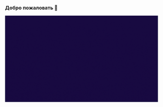 ### Добро пожаловать 👋
[![GitHub Banner](./intro.gif)](https://github.com/RussiaFPS)


<!-- Some repositories -- >

<a href="hhttps://github.com/RussiaFPS/e-manager">
  <img align="center" style="margin:1rem 0.5rem" src="https://github-readme-stats.vercel.app/api/pin/?username=RussiaFPS&repo=e-manager&bg_color=30,0ff1ce,904e95&title_color=fff&text_color=fff" />
</a>

<br>

<a href="https://github.com/RussiaFPS/Fallout-Terminal-Game">
  <img align="center" style="margin:0.5rem" src="https://github-readme-stats.vercel.app/api/pin/?username=RussiaFPS&repo=Fallout-Terminal-Game&bg_color=30,0ff1ce,904e95&title_color=fff&text_color=fff" />
</a>

<a href="https://github.com/RussiaFPS/tourist">
  <img align="center" style="margin:0.5rem" src="https://github-readme-stats.vercel.app/api/pin/?username=RussiaFPS&repo=tourist&bg_color=30,0ff1ce,904e95&title_color=fff&text_color=fff" />
</a>

<!-- GitHub Stats -- >

<a href="https://github.com/RussiaFPS">
  <img align="center" style="margin:0.5rem" src="https://github-readme-stats.vercel.app/api/top-langs/?username=RussiaFPS&bg_color=30,0ff1ce,904e95&title_color=fff&text_color=fff" />
</a>

<a href="https://github.com/RussiaFPS">
  <img align="center" style="margin:0.5rem" src="https://github-readme-stats.vercel.app/api?username=RussiaFPS&bg_color=30,0ff1ce,904e95&title_color=fff&text_color=fff" alt="RussiaFPS GitHub Stats" />
</a>


